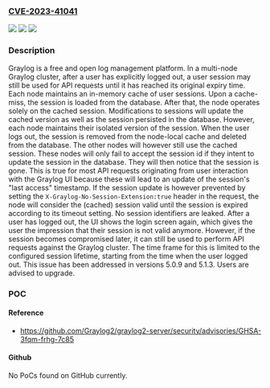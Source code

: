 ### [CVE-2023-41041](https://cve.mitre.org/cgi-bin/cvename.cgi?name=CVE-2023-41041)
![](https://img.shields.io/static/v1?label=Product&message=graylog2-server&color=blue)
![](https://img.shields.io/static/v1?label=Version&message=%3D%20%3E%3D%205.1.0%2C%20%3C%205.1.3%20&color=brighgreen)
![](https://img.shields.io/static/v1?label=Vulnerability&message=CWE-613%3A%20Insufficient%20Session%20Expiration&color=brighgreen)

### Description

Graylog is a free and open log management platform. In a multi-node Graylog cluster, after a user has explicitly logged out, a user session may still be used for API requests until it has reached its original expiry time. Each node maintains an in-memory cache of user sessions. Upon a cache-miss, the session is loaded from the database. After that, the node operates solely on the cached session. Modifications to sessions will update the cached version as well as the session persisted in the database. However, each node maintains their isolated version of the session. When the user logs out, the session is removed from the node-local cache and deleted from the database. The other nodes will however still use the cached session. These nodes will only fail to accept the session id if they intent to update the session in the database. They will then notice that the session is gone. This is true for most API requests originating from user interaction with the Graylog UI because these will lead to an update of the session's "last access" timestamp. If the session update is however prevented by setting the `X-Graylog-No-Session-Extension:true` header in the request, the node will consider the (cached) session valid until the session is expired according to its timeout setting. No session identifiers are leaked. After a user has logged out, the UI shows the login screen again, which gives the user the impression that their session is not valid anymore. However, if the session becomes compromised later, it can still be used to perform API requests against the Graylog cluster. The time frame for this is limited to the configured session lifetime, starting from the time when the user logged out. This issue has been addressed in versions 5.0.9 and 5.1.3. Users are advised to upgrade.

### POC

#### Reference
- https://github.com/Graylog2/graylog2-server/security/advisories/GHSA-3fqm-frhg-7c85

#### Github
No PoCs found on GitHub currently.

